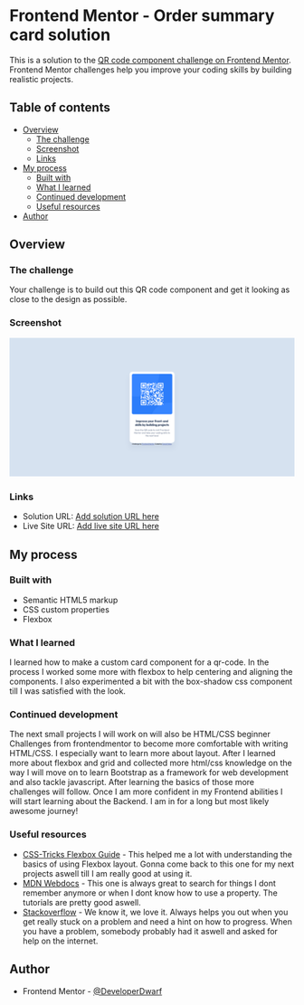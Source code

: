 # Frontend Mentor - Order summary card solution

This is a solution to the [QR code component challenge on Frontend Mentor](https://www.frontendmentor.io/challenges/qr-code-component-iux_sIO_H). Frontend Mentor challenges help you improve your coding skills by building realistic projects.

## Table of contents

- [Overview](#overview)
  - [The challenge](#the-challenge)
  - [Screenshot](#screenshot)
  - [Links](#links)
- [My process](#my-process)
  - [Built with](#built-with)
  - [What I learned](#what-i-learned)
  - [Continued development](#continued-development)
  - [Useful resources](#useful-resources)
- [Author](#author)

## Overview

### The challenge

Your challenge is to build out this QR code component and get it looking as close to the design as possible.

### Screenshot

![](screenshot.jpg)

### Links

- Solution URL: [Add solution URL here]()
- Live Site URL: [Add live site URL here]()

## My process

### Built with

- Semantic HTML5 markup
- CSS custom properties
- Flexbox

### What I learned
I learned how to make a custom card component for a qr-code. In the process I worked some more with flexbox to help centering and aligning the components. I also experimented a bit with the box-shadow css component till I was satisfied with the look.

### Continued development

The next small projects I will work on will also be HTML/CSS beginner Challenges from frontendmentor to become more comfortable with writing HTML/CSS. I especially want to learn more about layout. After I learned more about flexbox and grid and collected more html/css knowledge on the way I will move on to learn Bootstrap as a framework for web development and also tackle javascript.
After learning the basics of those more challenges will follow.
Once I am more confident in my Frontend abilities I will start learning about the Backend. I am in for a long but most likely awesome journey!

### Useful resources

- [CSS-Tricks Flexbox Guide](https://css-tricks.com/snippets/css/a-guide-to-flexbox/) - This helped me a lot with understanding the basics of using Flexbox layout. Gonna come back to this one for my next projects aswell till I am really good at using it.
- [MDN Webdocs](https://developer.mozilla.org/de/docs/Web/CSS) - This one is always great to search for things I dont remember anymore or when I dont know how to use a property. The tutorials are pretty good aswell.
- [Stackoverflow](https://stackoverflow.com/) - We know it, we love it. Always helps you out when you get really stuck on a problem and need a hint on how to progress. When you have a problem, somebody probably had it aswell and asked for help on the internet.

## Author

- Frontend Mentor - [@DeveloperDwarf](https://www.frontendmentor.io/profile/DeveloperDwarf)
